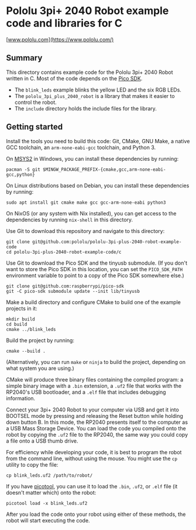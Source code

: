 # Pololu 3pi+ 2040 Robot example code and libraries for C

[www.pololu.com](https://www.pololu.com/)

## Summary

This directory contains example code for the Pololu 3pi+ 2040 Robot written in
C.  Most of the code depends on the [Pico SDK].

- The `blink_leds` example blinks the yellow LED and the six RGB LEDs.
- The `pololu_3pi_plus_2040_robot` is a library that makes it easier
  to control the robot.
- The `include` directory holds the include files for the library.

## Getting started

Install the tools you need to build this code: Git, CMake, GNU Make, a native
GCC toolchain, an `arm-none-eabi-gcc` toolchain, and Python 3.

On [MSYS2] in Windows, you can install these dependencies by running:

    pacman -S git $MINGW_PACKAGE_PREFIX-{cmake,gcc,arm-none-eabi-gcc,python}

On Linux distributions based on Debian, you can install these dependencies by
running:

    sudo apt install git cmake make gcc gcc-arm-none-eabi python3

On NixOS (or any system with Nix installed), you can get access to the
dependencies by running `nix-shell` in this directory.

Use Git to download this repository and navigate to this directory:

    git clone git@github.com:pololu/pololu-3pi-plus-2040-robot-example-code
    cd pololu-3pi-plus-2040-robot-example-code/c

Use Git to download the Pico SDK and the tinyusb submodule.  (If you don't want
to store the Pico SDK in this location, you can set the `PICO_SDK_PATH`
environment variable to point to a copy of the Pico SDK somewhere else.)

    git clone git@github.com:raspberrypi/pico-sdk
    git -C pico-sdk submodule update --init lib/tinyusb

Make a build directory and configure CMake to build one of the example projects
in it:

    mkdir build
    cd build
    cmake ../blink_leds

Build the project by running:

    cmake --build .

(Alternatively, you can run `make` or `ninja` to build the project, depending on
what system you are using.)

CMake will produce three binary files containing the compiled program:
a simple binary image with a `.bin` extension, a `.uf2` file that works with
the RP2040's USB bootloader, and a `.elf` file that includes debugging
information.

Connect your 3pi+ 2040 Robot to your computer via USB and get it into BOOTSEL
mode by pressing and releasing the Reset button while holding down button B.
In this mode, the RP2040 presents itself to the computer as a
USB Mass Storage Device.  You can load the code you compiled onto the robot
by copying the `.uf2` file to the RP2040, the same way you could copy a file
onto a USB thumb drive.

For efficiency while developing your code, it is best to program the robot
from the command line, without using the mouse.  You might use the `cp` utility
to copy the file:

    cp blink_leds.uf2 /path/to/robot/

If you have [picotool], you can use it to load the `.bin`, `.uf2`, or `.elf`
file (it doesn't matter which) onto the robot:

    picotool load -x blink_leds.uf2

After you load the code onto your robot using either of these methods, the
robot will start executing the code.

[Pico SDK]: https://github.com/raspberrypi/pico-sdk
[picotool]: https://github.com/raspberrypi/picotool
[MSYS2]: https://www.msys2.org/
